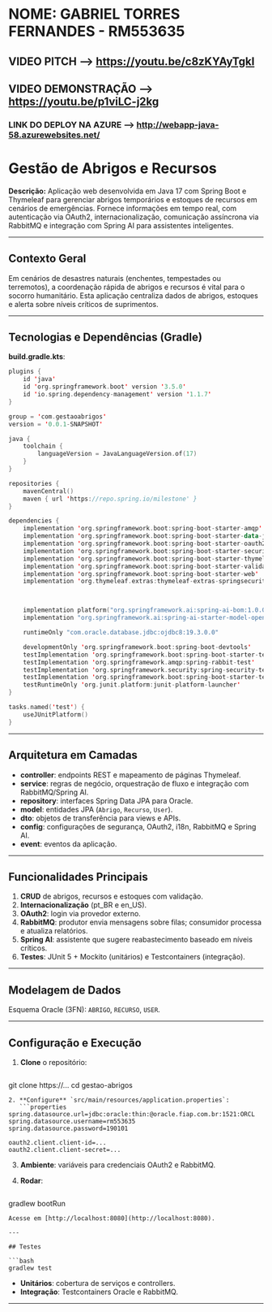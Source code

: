 # NOME: GABRIEL TORRES FERNANDES - RM553635
## VIDEO PITCH --> https://youtu.be/c8zKYAyTgkI
## VIDEO DEMONSTRAÇÃO --> https://youtu.be/p1viLC-j2kg

### LINK DO DEPLOY NA AZURE --> http://webapp-java-58.azurewebsites.net/


# Gestão de Abrigos e Recursos

**Descrição:**
Aplicação web desenvolvida em Java 17 com Spring Boot e Thymeleaf para gerenciar abrigos temporários e estoques de recursos em cenários de emergências. Fornece informações em tempo real, com autenticação via OAuth2, internacionalização, comunicação assíncrona via RabbitMQ e integração com Spring AI para assistentes inteligentes.

---

## Contexto Geral

Em cenários de desastres naturais (enchentes, tempestades ou terremotos), a coordenação rápida de abrigos e recursos é vital para o socorro humanitário. Esta aplicação centraliza dados de abrigos, estoques e alerta sobre níveis críticos de suprimentos.

---

## Tecnologias e Dependências (Gradle)

**build.gradle.kts**:

```kotlin
plugins {
	id 'java'
	id 'org.springframework.boot' version '3.5.0'
	id 'io.spring.dependency-management' version '1.1.7'
}

group = 'com.gestaoabrigos'
version = '0.0.1-SNAPSHOT'

java {
	toolchain {
		languageVersion = JavaLanguageVersion.of(17)
	}
}

repositories {
	mavenCentral()
	maven { url 'https://repo.spring.io/milestone' }
}

dependencies {
	implementation 'org.springframework.boot:spring-boot-starter-amqp'
	implementation 'org.springframework.boot:spring-boot-starter-data-jpa'
	implementation 'org.springframework.boot:spring-boot-starter-oauth2-client'
	implementation 'org.springframework.boot:spring-boot-starter-security'
	implementation 'org.springframework.boot:spring-boot-starter-thymeleaf'
	implementation 'org.springframework.boot:spring-boot-starter-validation'
	implementation 'org.springframework.boot:spring-boot-starter-web'
	implementation 'org.thymeleaf.extras:thymeleaf-extras-springsecurity6'



	implementation platform("org.springframework.ai:spring-ai-bom:1.0.0")
	implementation "org.springframework.ai:spring-ai-starter-model-openai:1.0.0"

	runtimeOnly "com.oracle.database.jdbc:ojdbc8:19.3.0.0"

	developmentOnly 'org.springframework.boot:spring-boot-devtools'
	testImplementation 'org.springframework.boot:spring-boot-starter-test'
	testImplementation 'org.springframework.amqp:spring-rabbit-test'
	testImplementation 'org.springframework.security:spring-security-test'
	testImplementation 'org.springframework.boot:spring-boot-starter-test'
	testRuntimeOnly 'org.junit.platform:junit-platform-launcher'
}

tasks.named('test') {
	useJUnitPlatform()
}

```

---

## Arquitetura em Camadas

* **controller**: endpoints REST e mapeamento de páginas Thymeleaf.
* **service**: regras de negócio, orquestração de fluxo e integração com RabbitMQ/Spring AI.
* **repository**: interfaces Spring Data JPA para Oracle.
* **model**: entidades JPA (`Abrigo`, `Recurso`, `User`).
* **dto**: objetos de transferência para views e APIs.
* **config**: configurações de segurança, OAuth2, i18n, RabbitMQ e Spring AI.
* **event**: eventos da aplicação.

---

## Funcionalidades Principais

1. **CRUD** de abrigos, recursos e estoques com validação.
2. **Internacionalização** (pt\_BR e en\_US).
3. **OAuth2**: login via provedor externo.
4. **RabbitMQ**: produtor envia mensagens sobre filas; consumidor processa e atualiza relatórios.
5. **Spring AI**: assistente que sugere reabastecimento baseado em níveis críticos.
6. **Testes**: JUnit 5 + Mockito (unitários) e Testcontainers (integração).

---

## Modelagem de Dados

Esquema Oracle (3FN): `ABRIGO`, `RECURSO`, `USER`.

---

## Configuração e Execução

1. **Clone** o repositório:

   ```bash
   ```

git clone https\://...
cd gestao-abrigos

````
2. **Configure** `src/main/resources/application.properties`:
   ```properties
spring.datasource.url=jdbc:oracle:thin:@oracle.fiap.com.br:1521:ORCL
spring.datasource.username=rm553635
spring.datasource.password=190101

oauth2.client.client-id=...
oauth2.client.client-secret=...
````

3. **Ambiente**: variáveis para credenciais OAuth2 e RabbitMQ.
4. **Rodar**:

   ```bash
   ```

gradlew bootRun

````
Acesse em [http://localhost:8080](http://localhost:8080).

---

## Testes

```bash
gradlew test
````

* **Unitários**: cobertura de serviços e controllers.
* **Integração**: Testcontainers Oracle e RabbitMQ.

---
